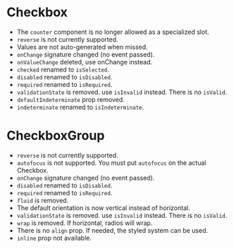# Checkbox
- The `counter` component is no longer allowed as a specialized slot.
- `reverse` is not currently supported.
- Values are not auto-generated when missed.
- `onChange` signature changed (no event passed).
- `onValueChange` deleted, use onChange instead.
- `checked` renamed to `isSelected`.
- `disabled` renamed to `isDisabled`.
- `required` renamed to `isRequired`.
- `validationState` is removed. use `isInvalid` instead. There is no `isValid`.
- `defaultIndeterminate` prop removed.
- `indeterminate` renamed to `isIndeterminate`.

# CheckboxGroup
- `reverse` is not currently supported.
- `autofocus` is not supported. You must put `autofocus` on the actual Checkbox.
- `onChange` signature changed (no event passed).
- `disabled` renamed to `isDisabled`.
- `required` renamed to `isRequired`.
- `fluid` is removed.
- The default orientation is now vertical instead of horizontal.
- `validationState` is removed. use `isInvalid` instead. There is no `isValid`.
- `wrap` is removed. If horizontal, radios will wrap.
- There is no `align` prop. If needed, the styled system can be used.
- `inline` prop not available.
